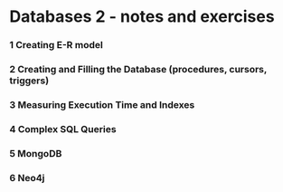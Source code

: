 # Databases 2 - notes and exercises

### 1 Creating E-R model 
### 2 Creating and Filling the Database (procedures, cursors, triggers)
### 3 Measuring Execution Time and Indexes
### 4 Complex SQL Queries
### 5 MongoDB
### 6 Neo4j
